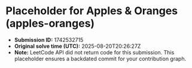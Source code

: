 # Placeholder for Apples & Oranges (apples-oranges)

- **Submission ID:** 1742532715
- **Original solve time (UTC):** 2025-08-20T20:26:27Z
- **Note:** LeetCode API did not return code for this submission.
  This placeholder ensures a backdated commit for your contribution graph.
